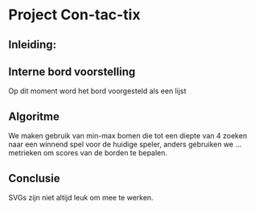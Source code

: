 # Project Con-tac-tix

## Inleiding:

## Interne bord voorstelling
Op dit moment word het bord voorgesteld als een lijst

## Algoritme
We maken gebruik van min-max bomen die tot een diepte van 4 zoeken naar een winnend spel voor de huidige speler, anders gebruiken we ... metrieken om scores van de borden te bepalen.

## Conclusie
SVGs zijn niet altijd leuk om mee te werken.
